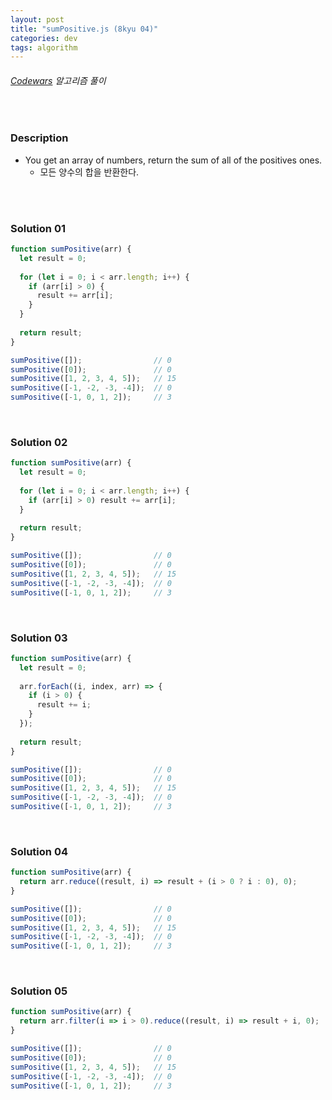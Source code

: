 ```yaml
---
layout: post
title: "sumPositive.js (8kyu 04)"
categories: dev
tags: algorithm
---
```


###### [Codewars](https://www.codewars.com) 알고리즘 풀이

<br>

### Description

- You get an array of numbers, return the sum of all of the positives ones.
  - 모든 양수의 합을 반환한다.

<br>

<br>

### Solution 01

```js
function sumPositive(arr) {
  let result = 0;
  
  for (let i = 0; i < arr.length; i++) {
    if (arr[i] > 0) {
      result += arr[i];
    }
  }
  
  return result;
}

sumPositive([]);                // 0
sumPositive([0]);               // 0
sumPositive([1, 2, 3, 4, 5]);   // 15
sumPositive([-1, -2, -3, -4]);  // 0
sumPositive([-1, 0, 1, 2]);     // 3
```

<br>

### Solution 02

```js
function sumPositive(arr) {
  let result = 0;
  
  for (let i = 0; i < arr.length; i++) {
    if (arr[i] > 0) result += arr[i];
  }
  
  return result;
}

sumPositive([]);                // 0
sumPositive([0]);               // 0
sumPositive([1, 2, 3, 4, 5]);   // 15
sumPositive([-1, -2, -3, -4]);  // 0
sumPositive([-1, 0, 1, 2]);     // 3
```

<br>

### Solution 03

```js
function sumPositive(arr) {
  let result = 0;
  
  arr.forEach((i, index, arr) => {
    if (i > 0) {
      result += i;
    }
  });
  
  return result;
}

sumPositive([]);                // 0
sumPositive([0]);               // 0
sumPositive([1, 2, 3, 4, 5]);   // 15
sumPositive([-1, -2, -3, -4]);  // 0
sumPositive([-1, 0, 1, 2]);     // 3
```

<br>

### Solution 04

```js
function sumPositive(arr) {
  return arr.reduce((result, i) => result + (i > 0 ? i : 0), 0);
}

sumPositive([]);                // 0
sumPositive([0]);               // 0
sumPositive([1, 2, 3, 4, 5]);   // 15
sumPositive([-1, -2, -3, -4]);  // 0
sumPositive([-1, 0, 1, 2]);     // 3
```

<br>

### Solution 05

```js
function sumPositive(arr) {
  return arr.filter(i => i > 0).reduce((result, i) => result + i, 0);
}

sumPositive([]);                // 0
sumPositive([0]);               // 0
sumPositive([1, 2, 3, 4, 5]);   // 15
sumPositive([-1, -2, -3, -4]);  // 0
sumPositive([-1, 0, 1, 2]);     // 3
```

<br>

<br>